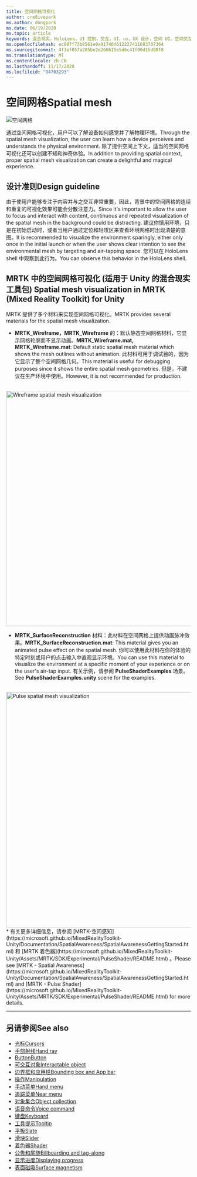 ```yaml
---
title: 空间网格可视化
author: cre8ivepark
ms.author: dongpark
ms.date: 06/19/2020
ms.topic: article
keywords: 混合现实，HoloLens，UI 控制，交互，UI，ux，UX 设计，空间 UI，空间交互，三维 UI，三维 UX，混合现实耳机，windows mixed reality 耳机，虚拟现实耳机，HoloLens，MRTK，混合现实工具包
ms.openlocfilehash: ec887f73b8561e0a91740d612227411683707364
ms.sourcegitcommit: 4f3ef057a285be2e260615e5d6c41f00d15d08f8
ms.translationtype: MT
ms.contentlocale: zh-CN
ms.lasthandoff: 11/17/2020
ms.locfileid: "94703293"
---
```

# <a name="spatial-mesh"></a><span data-ttu-id="ff563-103">空间网格</span><span class="sxs-lookup"><span data-stu-id="ff563-103">Spatial mesh</span></span>

![空间网格](images/MRTK_PulseShader_SpatialMesh.gif)

<span data-ttu-id="ff563-105">通过空间网格可视化，用户可以了解设备如何感觉并了解物理环境。</span><span class="sxs-lookup"><span data-stu-id="ff563-105">Through the spatial mesh visualization, the user can learn how a device perceives and understands the physical environment.</span></span> <span data-ttu-id="ff563-106">除了提供空间上下文，适当的空间网格可视化还可以创建不知和神奇体验。</span><span class="sxs-lookup"><span data-stu-id="ff563-106">In addition to providing spatial context, proper spatial mesh visualization can create a delightful and magical experience.</span></span>  

## <a name="design-guideline"></a><span data-ttu-id="ff563-107">设计准则</span><span class="sxs-lookup"><span data-stu-id="ff563-107">Design guideline</span></span>
<span data-ttu-id="ff563-108">由于使用户能够专注于内容并与之交互非常重要，因此，背景中的空间网格的连续和重复的可视化效果可能会分散注意力。</span><span class="sxs-lookup"><span data-stu-id="ff563-108">Since it's important to allow the user to focus and interact with content, continuous and repeated visualization of the spatial mesh in the background could be distracting.</span></span> <span data-ttu-id="ff563-109">建议你慎用环境，只是在初始启动时，或者当用户通过定位和轻攻区来查看环境网格时出现清楚的意图。</span><span class="sxs-lookup"><span data-stu-id="ff563-109">It is recommended to visualize the environment sparingly, either only once in the initial launch or when the user shows clear intention to see the environmental mesh by targeting and air-tapping space.</span></span> <span data-ttu-id="ff563-110">您可以在 HoloLens shell 中观察到此行为。</span><span class="sxs-lookup"><span data-stu-id="ff563-110">You can observe this behavior in the HoloLens shell.</span></span>
<br>


## <a name="spatial-mesh-visualization-in-mrtk-mixed-reality-toolkit-for-unity"></a><span data-ttu-id="ff563-111">MRTK 中的空间网格可视化 (适用于 Unity 的混合现实工具包) </span><span class="sxs-lookup"><span data-stu-id="ff563-111">Spatial mesh visualization in MRTK (Mixed Reality Toolkit) for Unity</span></span>
<span data-ttu-id="ff563-112">MRTK 提供了多个材料来实现空间网格可视化。</span><span class="sxs-lookup"><span data-stu-id="ff563-112">MRTK provides several materials for the spatial mesh visualization.</span></span>

- <span data-ttu-id="ff563-113">**MRTK_Wireframe，MRTK_Wireframe** 的：默认静态空间网格材料，它显示网格轮廓而不显示动画。</span><span class="sxs-lookup"><span data-stu-id="ff563-113">**MRTK_Wireframe.mat, MRTK_Wireframe.mat**: Default static spatial mesh material which shows the mesh outlines without animation.</span></span> <span data-ttu-id="ff563-114">此材料可用于调试目的，因为它显示了整个空间网格几何。</span><span class="sxs-lookup"><span data-stu-id="ff563-114">This material is useful for debugging purposes since it shows the entire spatial mesh geometries.</span></span> <span data-ttu-id="ff563-115">但是，不建议在生产环境中使用。</span><span class="sxs-lookup"><span data-stu-id="ff563-115">However, it is not recommended for production.</span></span>
<br>
<img src="images/SurfaceReconstruction.jpg" alt="Wireframe spatial mesh visualization" width="640px">

- <span data-ttu-id="ff563-116">**MRTK_SurfaceReconstruction** 材料：此材料在空间网格上提供动画脉冲效果。</span><span class="sxs-lookup"><span data-stu-id="ff563-116">**MRTK_SurfaceReconstruction.mat**: This material gives you an animated pulse effect on the spatial mesh.</span></span> <span data-ttu-id="ff563-117">你可以使用此材料在你的体验的特定时刻或用户的点击输入中直观显示环境。</span><span class="sxs-lookup"><span data-stu-id="ff563-117">You can use this material to visualize the environment at a specific moment of your experience or on the user's air-tap input.</span></span> <span data-ttu-id="ff563-118">有关示例，请参阅 **PulseShaderExamples** 场景。</span><span class="sxs-lookup"><span data-stu-id="ff563-118">See **PulseShaderExamples.unity** scene for the examples.</span></span>
<br>
<img src="images/MRTK_SRMesh_Pulse.jpg" alt="Pulse spatial mesh visualization" width="640px">
* <span data-ttu-id="ff563-119">有关更多详细信息，请参阅 [MRTK-空间感知](https://microsoft.github.io/MixedRealityToolkit-Unity/Documentation/SpatialAwareness/SpatialAwarenessGettingStarted.html) 和 [MRTK 着色器](https://microsoft.github.io/MixedRealityToolkit-Unity/Assets/MRTK/SDK/Experimental/PulseShader/README.html) 。</span><span class="sxs-lookup"><span data-stu-id="ff563-119">Please see [MRTK - Spatial Awareness](https://microsoft.github.io/MixedRealityToolkit-Unity/Documentation/SpatialAwareness/SpatialAwarenessGettingStarted.html) and [MRTK - Pulse Shader](https://microsoft.github.io/MixedRealityToolkit-Unity/Assets/MRTK/SDK/Experimental/PulseShader/README.html) for more details.</span></span>

<br>

---

## <a name="see-also"></a><span data-ttu-id="ff563-120">另请参阅</span><span class="sxs-lookup"><span data-stu-id="ff563-120">See also</span></span>

* [<span data-ttu-id="ff563-121">光标</span><span class="sxs-lookup"><span data-stu-id="ff563-121">Cursors</span></span>](cursors.md)
* [<span data-ttu-id="ff563-122">手部射线</span><span class="sxs-lookup"><span data-stu-id="ff563-122">Hand ray</span></span>](point-and-commit.md)
* [<span data-ttu-id="ff563-123">Button</span><span class="sxs-lookup"><span data-stu-id="ff563-123">Button</span></span>](button.md)
* [<span data-ttu-id="ff563-124">可交互对象</span><span class="sxs-lookup"><span data-stu-id="ff563-124">Interactable object</span></span>](interactable-object.md)
* [<span data-ttu-id="ff563-125">边界框和应用栏</span><span class="sxs-lookup"><span data-stu-id="ff563-125">Bounding box and App bar</span></span>](app-bar-and-bounding-box.md)
* [<span data-ttu-id="ff563-126">操作</span><span class="sxs-lookup"><span data-stu-id="ff563-126">Manipulation</span></span>](direct-manipulation.md)
* [<span data-ttu-id="ff563-127">手动菜单</span><span class="sxs-lookup"><span data-stu-id="ff563-127">Hand menu</span></span>](hand-menu.md)
* [<span data-ttu-id="ff563-128">追踪菜单</span><span class="sxs-lookup"><span data-stu-id="ff563-128">Near menu</span></span>](near-menu.md)
* [<span data-ttu-id="ff563-129">对象集合</span><span class="sxs-lookup"><span data-stu-id="ff563-129">Object collection</span></span>](object-collection.md)
* [<span data-ttu-id="ff563-130">语音命令</span><span class="sxs-lookup"><span data-stu-id="ff563-130">Voice command</span></span>](voice-input.md)
* [<span data-ttu-id="ff563-131">键盘</span><span class="sxs-lookup"><span data-stu-id="ff563-131">Keyboard</span></span>](keyboard.md)
* [<span data-ttu-id="ff563-132">工具提示</span><span class="sxs-lookup"><span data-stu-id="ff563-132">Tooltip</span></span>](tooltip.md)
* [<span data-ttu-id="ff563-133">平板</span><span class="sxs-lookup"><span data-stu-id="ff563-133">Slate</span></span>](slate.md)
* [<span data-ttu-id="ff563-134">滑块</span><span class="sxs-lookup"><span data-stu-id="ff563-134">Slider</span></span>](slider.md)
* [<span data-ttu-id="ff563-135">着色器</span><span class="sxs-lookup"><span data-stu-id="ff563-135">Shader</span></span>](shader.md)
* [<span data-ttu-id="ff563-136">公告和尾随</span><span class="sxs-lookup"><span data-stu-id="ff563-136">Billboarding and tag-along</span></span>](billboarding-and-tag-along.md)
* [<span data-ttu-id="ff563-137">显示进度</span><span class="sxs-lookup"><span data-stu-id="ff563-137">Displaying progress</span></span>](progress.md)
* [<span data-ttu-id="ff563-138">表面磁吸</span><span class="sxs-lookup"><span data-stu-id="ff563-138">Surface magnetism</span></span>](surface-magnetism.md)
